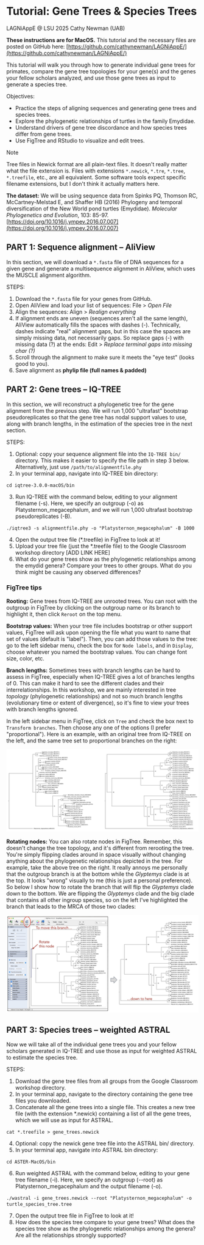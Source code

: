 # Tutorial: Gene Trees & Species Trees

LAGNiAppE @ LSU 2025
Cathy Newman (UAB)

**These instructions are for MacOS.** This tutorial and the necessary files are posted on GitHub here: [https://github.com/cathynewman/LAGNiAppE/](https://github.com/cathynewman/LAGNiAppE/)

This tutorial will walk you through how to generate individual gene trees for primates, compare the gene tree topologies for your gene(s) and the genes your fellow scholars analyzed, and use those gene trees as input to generate a species tree.

Objectives:
* Practice the steps of aligning sequences and generating gene trees and species trees.
* Explore the phylogenetic relationships of turtles in the family Emydidae.
* Understand drivers of gene tree discordance and how species trees differ from gene trees.
* Use FigTree and RStudio to visualize and edit trees.

> [!NOTE]
> Tree files in Newick format are all plain-text files. It doesn't really matter what the file extension is. Files with extensions `*.newick`, `*.tre`, `*.tree`, `*.treefile`, etc., are all equivalent. Some software tools expect specific filename extensions, but I don't think it actually matters here.

**The dataset:** We will be using sequence data from Spinks PQ, Thomson RC, McCartney-Melstad E, and Shaffer HB (2016) Phylogeny and temporal diversification of the New World pond turtles (Emydidae). *Molecular Phylogenetics and Evolution*, 103: 85-97. [https://doi.org/10.1016/j.ympev.2016.07.007](https://doi.org/10.1016/j.ympev.2016.07.007)

## PART 1: Sequence alignment – AliView

In this section, we will download a `*.fasta` file of DNA sequences for a given gene and generate a multisequence alignment in AliView, which uses the MUSCLE alignment algorithm.

STEPS:
1. Download the `*.fasta` file for your genes from GitHub.
2. Open AliView and load your list of sequences:  File > *Open File*
3. Align the sequences:  Align > *Realign everything*
4. If alignment ends are uneven (sequences aren't all the same length), AliView automatically fills the spaces with dashes (-). Technically, dashes indicate "real" alignment gaps, but in this case the spaces are simply missing data, not necessarily gaps. So replace gaps (-) with missing data (?) at the ends:  Edit > *Replace terminal gaps into missing char (?)*
5. Scroll through the alignment to make sure it meets the "eye test" (looks good to you).
6. Save alignment as **phylip file (full names & padded)**

## PART 2: Gene trees – IQ-TREE

In this section, we will reconstruct a phylogenetic tree for the gene alignment from the previous step. We will run 1,000 "ultrafast" bootstrap pseudoreplicates so that the gene tree has nodal support values to use, along with branch lengths, in the estimation of the species tree in the next section.

STEPS:
1. Optional: copy your sequence alignment file into the `IQ-TREE bin/` directory. This makes it easier to specify the file path in step 3 below. Alternatively, just use `/path/to/alignmentfile.phy`
2. In your terminal app, navigate into IQ-TREE bin directory:

```
cd iqtree-3.0.0-macOS/bin
```

3. Run IQ-TREE with the command below, editing to your alignment filename (-s). Here, we specify an outgroup (-o) as Platysternon_megacephalum, and we will run 1,000 ultrafast bootstrap pseudoreplicates (-B).

```
./iqtree3 -s alignmentfile.phy -o "Platysternon_megacephalum" -B 1000
```

4. Open the output tree file (*.treefile) in FigTree to look at it!
5. Upload your tree file (just the *.treefile file) to the Google Classroom workshop directory [ADD LINK HERE]
6. What do your gene trees show as the phylogenetic relationships among the emydid genera? Compare your trees to other groups. What do you think might be causing any observed differences?

### FigTree tips

**Rooting:** Gene trees from IQ-TREE are unrooted trees. You can root with the outgroup in FigTree by clicking on the outgroup name or its branch to highlight it, then click `Reroot` on the top menu.

**Bootstrap values:** When your tree file includes bootstrap or other support values, FigTree will ask upon opening the file what you want to name that set of values (default is "label"). Then, you can add those values to the tree: go to the left sidebar menu, check the box for `Node labels`, and in `Display`, choose whatever you named the bootstrap values. You can change font size, color, etc.

**Branch lengths:** Sometimes trees with branch lengths can be hard to assess in FigTree, especially when IQ-TREE gives a lot of branches lengths of 0. This can make it hard to see the different clades and their interrelationships. In this workshop, we are mainly interested in tree *topology* (phylogenetic relationships) and not so much branch lengths (evolutionary time or extent of divergence), so it's fine to view your trees with branch lengths ignored.

In the left sidebar menu in FigTree, click on `Tree` and check the box next to `Transform branches`. Then choose any one of the options (I prefer "proportional"). Here is an example, with an original tree from IQ-TREE on the left, and the same tree set to proportional branches on the right:

![FigTree trees: Left = with branch lengths, Right = proportional](images/FigTree_tips1.jpg)

**Rotating nodes:** You can also rotate nodes in FigTree. Remember, this doesn't change the tree topology, and it's different from rerooting the tree. You're simply flipping clades around in space visually without changing anything about the phylogenetic relationships depicted in the tree. For example, take the above tree on the right. It really annoys me personally that the outgroup branch is at the bottom while the *Glyptemys* clade is at the top. It looks "wrong" visually to me (this is just a personal preference). So below I show how to rotate the branch that will flip the *Glyptemys* clade down to the bottom. We are flipping the *Glyptemys* clade and the big clade that contains all other ingroup species, so on the left I've highlighted the branch that leads to the MRCA of those two clades:

![How to rotate nodes in FigTree](images/FigTree_tips2.jpg)

## PART 3: Species trees – weighted ASTRAL

Now we will take all of the individual gene trees you and your fellow scholars generated in IQ-TREE and use those as input for weighted ASTRAL to estimate the species tree.

STEPS:
1. Download the gene tree files from all groups from the Google Classroom workshop directory.
2. In your terminal app, navigate to the directory containing the gene tree files you downloaded.
3. Concatenate all the gene trees into a single file. This creates a new tree file (with the extension *.newick) containing a list of all the gene trees, which we will use as input for ASTRAL.

```
cat *.treefile > gene_trees.newick
```

4. Optional: copy the newick gene tree file into the ASTRAL bin/ directory.
5. In your terminal app, navigate into ASTRAL bin directory:

```
cd ASTER-MacOS/bin
```

6. Run weighted ASTRAL with the command below, editing to your gene tree filename (-i). Here, we specify an outgroup (--root) as Platysternon_megacephalum and the output filename (-o).

```
./wastral -i gene_trees.newick --root "Platysternon_megacephalum" -o turtle_species_tree.tree
```

7. Open the output tree file in FigTree to look at it!
8. How does the species tree compare to your gene trees? What does the species tree show as the phylogenetic relationships among the genera? Are all the relationships strongly supported?
